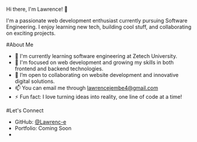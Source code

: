 Hi there, I'm Lawrence! 👋

I'm a passionate web development enthusiast currently pursuing Software Engineering. I enjoy learning new tech, building cool stuff, and collaborating on exciting projects.

 #About Me

- 🔭 I'm currently learning software engineering at Zetech University.
- 🌱 I'm focused on web development and growing my skills in both frontend and backend technologies.
- 🤝 I’m open to collaborating on website development and innovative digital solutions.
- 📫 You can email me through lawrencejembe4@gmail.com
- ⚡ Fun fact: I love turning ideas into reality, one line of code at a time!

#Let's Connect

- GitHub: [@Lawrenc-e](https://github.com/Lawrenc-e)
- Portfolio: Coming Soon
-

<!---
Lawrenc-e/Lawrenc-e is a ✨ special ✨ repository because its `README.md` (this file) appears on your GitHub profile.
You can click the Preview link to take a look at your changes.
--->
